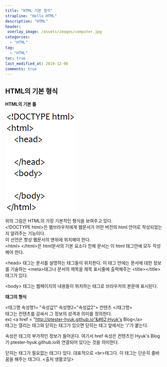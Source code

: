 ```yaml
---
title: "HTML 기본 형식"
strapline: "Hello HTML"
description: "HTML"
header:
 overlay_image: /assets/images/computer.jpg
categories:
  - "HTML"
tag:
  - "HTML"
toc: true
last_modified_at: 2019-12-06
comments: true
---
```


## HTML의 기본 형식


**HTML의 기본 틀**<br>

![html-1](/assets/images/html-2.jpg)

위의 그림은 HTML의 가장 기본적인 형식을 보여주고 있다.<br>&#60;!DOCTYPE html&#62;은 웹브라우저에게 웹문서가 어떤 버전의 html 언어로 작성되었는지 알려주는 기능이다.<br> 이 선언은 항상 웹문서의 맨위에 위치해야 한다.<br>
&#60;html&#62; &#60;/html&#62;은 html문서의 기본 요소다 전체 문서는 이 html 태그안에 모두 작성해야 한다.<br>

&#60;head&#62; 태그는 문서를 설명하는 태그들이 위치한다. 이 태그 안에는 문서에 대한 정보를 기술하는 &#60;meta&#62;태그나 문서의 제목을 제목 표시줄에 출력해주는 &#60;title&#62;&#60;/title&#62;태그가 있다.<br>

&#60;body&#62; 태그는 웹페이지의 내용들이 위치하는 태그로 브라우저의 본문에 표시된다.<br>

**태그의 형식**

&#60;태그명 속성명1= "속성값1" 속성명2="속성값2"&#62; 컨텐츠 &#60;/태그명&#62;<br>
태그는 컨텐츠를 감싸서 그 정보의 성격과 의미를 정의한다.<br>
ex) &#60;a href = "http://ptester-hyuk.github.io"&#62;Hyuk's Blog&#60;/a&#62;<br>
태그는 열리는 태그와 닫히는 태그가 있으면 닫히는 태그 앞에서는 '/'가 붙는다.<br>

속성은 태그의 부가적인 정보가 들어온다. 여기서 href 속성은 컨텐츠인 Hyuk's Blog가  ptester-hyuk.github.io와 연결되어 있다는 것을 의미한다.<br>

닫히는 태그가 필요없는 태그다 있다. 대표적으로 &#60;br&#62;태그다. 이 태그는 단순히 줄바꿈을 해주는 태그다. &#60;출처 생활코딩&#62;
